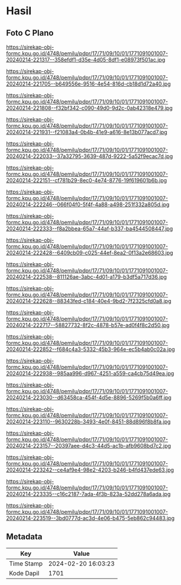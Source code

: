 # Hasil

## Foto C Plano

https://sirekap-obj-formc.kpu.go.id/4748/pemilu/pdpr/17/71/09/10/01/1771091001007-20240214-221317--358efdf1-d35e-4d05-8df1-e08973f501ac.jpg

https://sirekap-obj-formc.kpu.go.id/4748/pemilu/pdpr/17/71/09/10/01/1771091001007-20240214-221705--b649556e-9516-4e54-816d-cb18d1d72a40.jpg

https://sirekap-obj-formc.kpu.go.id/4748/pemilu/pdpr/17/71/09/10/01/1771091001007-20240214-221808--f32bf342-c090-49d0-9d2c-0ab42318e479.jpg

https://sirekap-obj-formc.kpu.go.id/4748/pemilu/pdpr/17/71/09/10/01/1771091001007-20240214-221931--f21083a4-0b4b-41e9-a616-8e13b077acd7.jpg

https://sirekap-obj-formc.kpu.go.id/4748/pemilu/pdpr/17/71/09/10/01/1771091001007-20240214-222033--37a32795-3639-487d-9222-5a52f9ecac7d.jpg

https://sirekap-obj-formc.kpu.go.id/4748/pemilu/pdpr/17/71/09/10/01/1771091001007-20240214-222151--cf781b29-8ec0-4e74-8776-19f619601b6b.jpg

https://sirekap-obj-formc.kpu.go.id/4748/pemilu/pdpr/17/71/09/10/01/1771091001007-20240214-222246--066f04f0-5f4f-4a88-a498-251f332a805d.jpg

https://sirekap-obj-formc.kpu.go.id/4748/pemilu/pdpr/17/71/09/10/01/1771091001007-20240214-222333--f8a2bbea-65a7-44af-b337-ba4544508447.jpg

https://sirekap-obj-formc.kpu.go.id/4748/pemilu/pdpr/17/71/09/10/01/1771091001007-20240214-222428--6409cb09-c025-44ef-8ea2-0f13a2e68603.jpg

https://sirekap-obj-formc.kpu.go.id/4748/pemilu/pdpr/17/71/09/10/01/1771091001007-20240214-222538--811126ae-3abc-4d01-a179-b3df5a717d36.jpg

https://sirekap-obj-formc.kpu.go.id/4748/pemilu/pdpr/17/71/09/10/01/1771091001007-20240214-222628--88343fed-c184-40e4-9bd2-7f2325cfd0a8.jpg

https://sirekap-obj-formc.kpu.go.id/4748/pemilu/pdpr/17/71/09/10/01/1771091001007-20240214-222717--58827732-8f2c-4878-b57e-ad0f4f8c2d50.jpg

https://sirekap-obj-formc.kpu.go.id/4748/pemilu/pdpr/17/71/09/10/01/1771091001007-20240214-222852--f684c4a3-5332-45b3-964e-ec5b4ab0c02a.jpg

https://sirekap-obj-formc.kpu.go.id/4748/pemilu/pdpr/17/71/09/10/01/1771091001007-20240214-222938--985aa996-d967-4251-a559-ca4cb75d49ea.jpg

https://sirekap-obj-formc.kpu.go.id/4748/pemilu/pdpr/17/71/09/10/01/1771091001007-20240214-223030--d63458ca-454f-4d5e-8896-5269f5b0a6ff.jpg

https://sirekap-obj-formc.kpu.go.id/4748/pemilu/pdpr/17/71/09/10/01/1771091001007-20240214-223110--9630228b-3493-4e0f-8451-88d896f8b8fa.jpg

https://sirekap-obj-formc.kpu.go.id/4748/pemilu/pdpr/17/71/09/10/01/1771091001007-20240214-223157--20397aee-d4c3-44d5-ac1b-afb9608bd7c2.jpg

https://sirekap-obj-formc.kpu.go.id/4748/pemilu/pdpr/17/71/09/10/01/1771091001007-20240214-223242--ce4af9e4-98e2-4203-b246-b4fd437ede63.jpg

https://sirekap-obj-formc.kpu.go.id/4748/pemilu/pdpr/17/71/09/10/01/1771091001007-20240214-223335--c16c2187-7ada-4f3b-823a-52dd278a6ada.jpg

https://sirekap-obj-formc.kpu.go.id/4748/pemilu/pdpr/17/71/09/10/01/1771091001007-20240214-223519--3bd0777d-ac3d-4e06-b475-5eb862c94483.jpg


## Metadata

| Key        | Value               |
| ---------- | ------------------- |
| Time Stamp | 2024-02-20 16:03:23 |
| Kode Dapil | 1701                |



